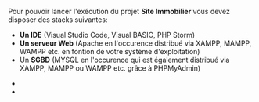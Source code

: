 
Pour pouvoir lancer l'exécution du projet <b>Site Immobilier</b> vous devez disposer des stacks suivantes:

<ul>
    <li><b>Un IDE</b> (Visual Studio Code, Visual BASIC, PHP Storm)</li>
    <li><b>Un serveur Web</b> (Apache en l'occurence distribué via XAMPP, MAMPP, WAMPP etc. en fontion de votre système d'exploitation)</li>
    <li>Un <b>SGBD</b> (MYSQL en l'occurence qui est également distribué via XAMPP, MAMPP ou WAMPP etc. grâce à PHPMyAdmin)</li>
</ul>

<ul>
<li></li>
<li></li>
</ul>